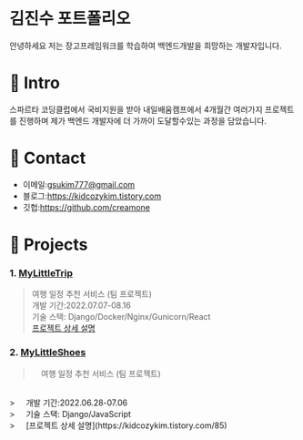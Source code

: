 # 김진수 포트폴리오

안녕하세요 저는 장고프레임워크를 학습하여 백엔드개발을 희망하는 개발자입니다.

# 📌 Intro

스파르타 코딩클럽에서 국비지원을 받아 내일배움캠프에서 4개월간 여러가지 프로젝트를 진행하며 제가 백엔드 개발자에 더 가까이 도달할수있는 과정을 담았습니다.

# 📌 Contact
- 이메일:gsukim777@gmail.com
- 블로그:https://kidcozykim.tistory.com
- 깃헙:https://github.com/creamone

# 📌 Projects

###   1. [MyLittleTrip](https://github.com/creamone/MyLittelTrip_backend)

>  여행 일정 추천 서비스 (팀 프로젝트)  
>  개발 기간:2022.07.07-08.16  
>  기술 스택: Django/Docker/Nginx/Gunicorn/React  
>  [프로젝트 상세 설명](https://kidcozykim.tistory.com/84)  

###   2. [MyLittleShoes](https://github.com/creamone/mylittleshoes_backend)

> &nbsp; &nbsp; 여행 일정 추천 서비스 (팀 프로젝트)
<br/>
> &nbsp; &nbsp; 개발 기간:2022.06.28-07.06
<br/>
> &nbsp; &nbsp; 기술 스택: Django/JavaScript
<br/>
> &nbsp; &nbsp; [프로젝트 상세 설명](https://kidcozykim.tistory.com/85)



